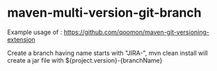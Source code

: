 # maven-multi-version-git-branch

Example usage of : https://github.com/qoomon/maven-git-versioning-extension 

Create a branch having name starts with "JIRA-", mvn clean install will create a jar file with ${project.version}-{branchName}
